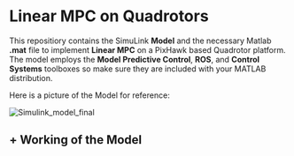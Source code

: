 # Linear MPC on Quadrotors 

This repositiory contains the SimuLink **Model** and the necessary Matlab **.mat** file to implement **Linear MPC** on a PixHawk based Quadrotor platform. The model employs the **Model Predictive Control**, **ROS**, and **Control Systems** toolboxes so make sure they are included with your MATLAB distribution.

Here is a picture of the Model for reference:

![Simulink_model_final](https://github.com/farhan-haroon/Linear-MPC-on-Quadrotors/assets/109333218/bcc4419c-3209-492c-ac4f-964b98b7f853)

## + Working of the Model
